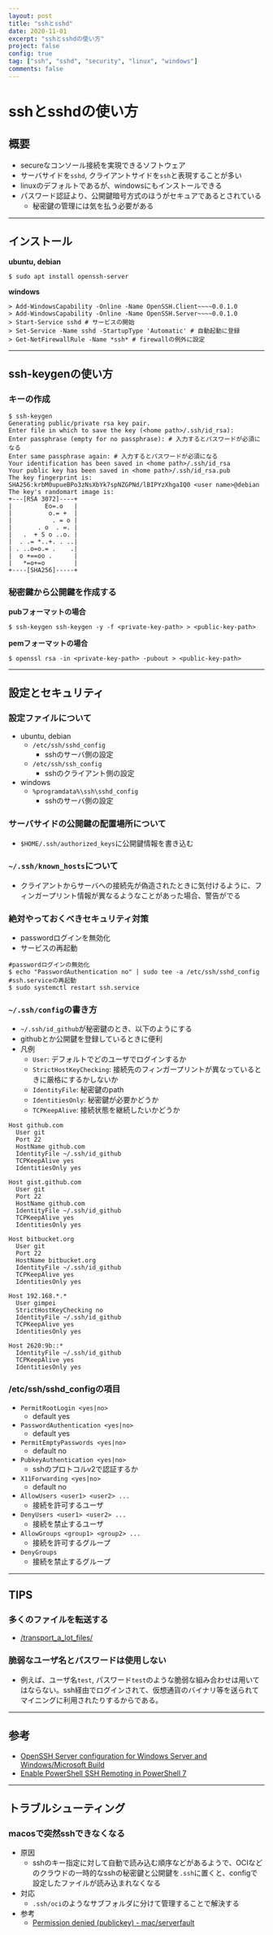 ```yaml
---
layout: post
title: "sshとsshd"
date: 2020-11-01
excerpt: "sshとsshdの使い方"
project: false
config: true
tag: ["ssh", "sshd", "security", "linux", "windows"]
comments: false
---
```


# sshとsshdの使い方

## 概要
 - secureなコンソール接続を実現できるソフトウェア
 - サーバサイドを`sshd`, クライアントサイドを`ssh`と表現することが多い
 - linuxのデフォルトであるが、windowsにもインストールできる
 - パスワード認証より、公開鍵暗号方式のほうがセキュアであるとされている
   - 秘密鍵の管理には気を払う必要がある

---

## インストール

**ubuntu, debian**  
```console
$ sudo apt install openssh-server
```

**windows**  
```console
> Add-WindowsCapability -Online -Name OpenSSH.Client~~~~0.0.1.0
> Add-WindowsCapability -Online -Name OpenSSH.Server~~~~0.0.1.0
> Start-Service sshd # サービスの開始
> Set-Service -Name sshd -StartupType 'Automatic' # 自動起動に登録
> Get-NetFirewallRule -Name *ssh* # firewallの例外に設定
```

---

## ssh-keygenの使い方

### キーの作成

```console
$ ssh-keygen
Generating public/private rsa key pair.
Enter file in which to save the key (<home path>/.ssh/id_rsa):
Enter passphrase (empty for no passphrase): # 入力するとパスワードが必須になる
Enter same passphrase again: # 入力するとパスワードが必須になる
Your identification has been saved in <home path>/.ssh/id_rsa
Your public key has been saved in <home path>/.ssh/id_rsa.pub
The key fingerprint is:
SHA256:krbM0upueBPo3zNsXbYk7spNZGPNd/lBIPYzXhgaIQ0 <user name>@debian
The key's randomart image is:
+---[RSA 3072]----+
|         Eo=.o   |
|          o.= +  |
|           . = o |
|       . o  . =. |
|   .  + S o ..o. |
|  . .= *..+. . ..|
| . ..o=o.= .    .|
|  o +==oo .      |
|   *=o+=o        |
+----[SHA256]-----+
```

### 秘密鍵から公開鍵を作成する

**pubフォーマットの場合**  
```console
$ ssh-keygen ssh-keygen -y -f <private-key-path> > <public-key-path>
```

**pemフォーマットの場合**  
```console
$ openssl rsa -in <private-key-path> -pubout > <public-key-path>
```

---

## 設定とセキュリティ

### 設定ファイルについて
 - ubuntu, debian
   - `/etc/ssh/sshd_config`
     - sshのサーバ側の設定
   - `/etc/ssh/ssh_config`
     - sshのクライアント側の設定
 - windows
   - `%programdata%\ssh\sshd_config`
     - sshのサーバ側の設定

### サーバサイドの公開鍵の配置場所について
 - `$HOME/.ssh/authorized_keys`に公開鍵情報を書き込む

### `~/.ssh/known_hosts`について
 - クライアントからサーバへの接続先が偽造されたときに気付けるように、フィンガープリント情報が異なるようなことがあった場合、警告がでる

### 絶対やっておくべきセキュリティ対策  
 - passwordログインを無効化
 - サービスの再起動

```console
#passwordログインの無効化
$ echo "PasswordAuthentication no" | sudo tee -a /etc/ssh/sshd_config
#ssh.serviceの再起動
$ sudo systemctl restart ssh.service
```

### `~/.ssh/config`の書き方
 - `~/.ssh/id_github`が秘密鍵のとき、以下のようにする  
 - githubとか公開鍵を登録しているときに便利  
 - 凡例
   - `User`: デフォルトでどのユーザでログインするか
   - `StrictHostKeyChecking`: 接続先のフィンガープリントが異なっているときに厳格にするかしないか
   - `IdentityFile`: 秘密鍵のpath
   - `IdentitiesOnly`: 秘密鍵が必要かどうか
   - `TCPKeepAlive`: 接続状態を継続したいかどうか

```config
Host github.com 
  User git
  Port 22
  HostName github.com
  IdentityFile ~/.ssh/id_github
  TCPKeepAlive yes
  IdentitiesOnly yes

Host gist.github.com 
  User git
  Port 22
  HostName github.com
  IdentityFile ~/.ssh/id_github
  TCPKeepAlive yes
  IdentitiesOnly yes

Host bitbucket.org
  User git
  Port 22
  HostName bitbucket.org
  IdentityFile ~/.ssh/id_github
  TCPKeepAlive yes
  IdentitiesOnly yes

Host 192.168.*.*
  User gimpei
  StrictHostKeyChecking no
  IdentityFile ~/.ssh/id_github
  TCPKeepAlive yes
  IdentitiesOnly yes

Host 2620:9b::*
  IdentityFile ~/.ssh/id_github
  TCPKeepAlive yes
  IdentitiesOnly yes
```

### /etc/ssh/sshd_configの項目
 - `PermitRootLogin <yes|no>`
   - default yes
 - `PasswordAuthentication <yes|no>`
   - default yes
 - `PermitEmptyPasswords <yes|no>`
   - default no
 - `PubkeyAuthentication <yes|no>`
   - sshのプロトコルv2で認証するか
 - `X11Forwarding <yes|no>`
   - default no
 - `AllowUsers <user1> <user2> ...`
   - 接続を許可するユーザ
 - `DenyUsers <user1> <user2> ...`
   - 接続を禁止するユーザ
 - `AllowGroups <group1> <group2> ...`
   - 接続を許可するグループ
 - `DenyGroups`
   - 接続を禁止するグループ

---

## TIPS

### 多くのファイルを転送する
 - [/transport_a_lot_files/](/transport_a_lot_files/)

### 脆弱なユーザ名とパスワードは使用しない
 - 例えば、ユーザ名`test`, パスワード`test`のような脆弱な組み合わせは用いてはならない。ssh経由でログインされて、仮想通貨のバイナリ等を送られてマイニングに利用されたりするからである。  

---

## 参考
 - [OpenSSH Server configuration for Windows Server and Windows/Microsoft Build](https://docs.microsoft.com/en-us/windows-server/administration/openssh/openssh_server_configuration)
 - [Enable PowerShell SSH Remoting in PowerShell 7](https://www.thomasmaurer.ch/2020/04/enable-powershell-ssh-remoting-in-powershell-7/)

---

## トラブルシューティング

### macosで突然sshできなくなる
 - 原因
   - sshのキー指定に対して自動で読み込む順序などがあるようで、OCIなどのクラウドの一時的なsshの秘密鍵と公開鍵を`.ssh`に置くと、configで設定したファイルが読み込まれなくなる
 - 対応
   - `.ssh/oci`のようなサブフォルダに分けて管理することで解決する
 - 参考
   - [Permission denied (publickey) - mac/serverfault](https://serverfault.com/questions/938870/permission-denied-publickey-mac)
